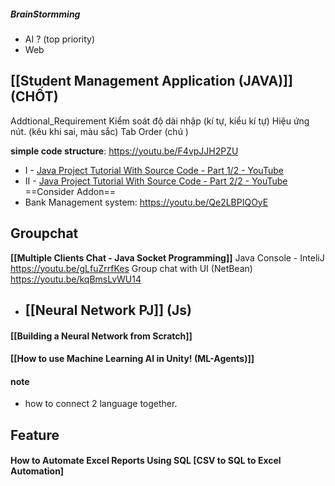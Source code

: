 ##### BrainStormming
+ AI ? (top priority)
+ Web
##  **[[Student Management Application (JAVA)]] (CHỐT)**
Addtional_Requirement
	Kiểm soát độ dài nhập (kí tự, kiểu kí tự)
	Hiệu ứng nút. (kêu khi sai, màu sắc)
	Tab Order (chú )

**simple code structure**: 
https://youtu.be/F4vpJJH2PZU
+ I -  [Java Project Tutorial With Source Code - Part 1/2 - YouTube](https://www.youtube.com/watch?v=gDD7_KUIm58)
+ II - [Java Project Tutorial With Source Code - Part 2/2 - YouTube](https://www.youtube.com/watch?v=LU51dpZ47Cc&t=9697s)
==Consider Addon==
 +  Bank Management system:
	https://youtu.be/Qe2LBPIQOyE





##  Groupchat
**[[Multiple Clients Chat - Java Socket Programming]]**
Java Console - InteliJ
	https://youtu.be/gLfuZrrfKes
Group chat with UI (NetBean)
	https://youtu.be/kqBmsLvWU14





+ ## [[Neural Network PJ]] (Js)
#### [[Building a Neural Network from Scratch]]

#### [[How to use Machine Learning AI in Unity! (ML-Agents)]]

[](https://www.youtube.com/@CodeMonkeyUnity)
#### note
+ how to connect 2 language together.




## Feature
#### How to Automate Excel Reports Using SQL [CSV to SQL to Excel Automation]

